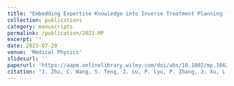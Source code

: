 ```yaml
---
title: "Embedding Expertise Knowledge into Inverse Treatment Planning for Low-dose-rate Brachytherapy of Hepatic Malignancies"
collection: publications
category: manuscripts
permalink: /publication/2023-MP
excerpt: ''
date: 2023-07-20
venue: 'Medical Physics'
slidesurl: ''
paperurl: 'https://aapm.onlinelibrary.wiley.com/doi/abs/10.1002/mp.16627'
citation: 'J. Zhu, C. Wang, S. Teng, J. Lu, P. Lyu, P. Zhang, J. Xu, L. Lu*, and G.-J. Teng*, “Embedding Expertise Knowledge into Inverse Treatment Planning for Low-dose-rate Brachytherapy of Hepatic Malignancies,” Medical Physics, vol. 51, no. 1, pp. 348–362, 2024.'
---
```

